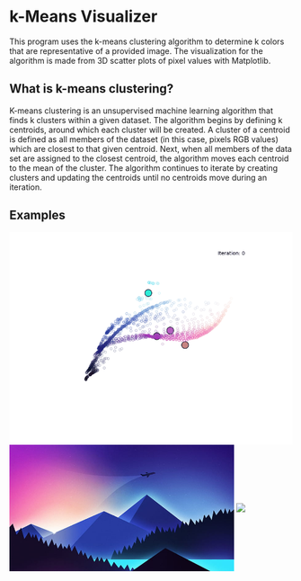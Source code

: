 # k-Means Visualizer
This program uses the k-means clustering algorithm to determine k colors that are representative of a provided image. The visualization for the algorithm is made from 3D scatter plots of pixel values with Matplotlib.

## What is k-means clustering?
K-means clustering is an unsupervised machine learning algorithm that finds k clusters within a given dataset. The algorithm begins by defining k centroids, around which each cluster will be created. A cluster of a centroid is defined as all members of the dataset (in this case, pixels RGB values) which are closest to that given centroid. Next, when all members of the data set are assigned to the closest centroid, the algorithm moves each centroid to the mean of the cluster. The algorithm continues to iterate by creating clusters and updating the centroids until no centroids move during an iteration.

## Examples
<p align="center">
  <div height="400" style="overflow:hidden;">
    <img align="center" src="examples/iterate_animation1.gif">
  </div>
  <img width="400" align="center" src="images/minimalist_landscape1.jpg">
  <img width="400" align="center" src="examples/rotate_animation1.gif">
</p>
